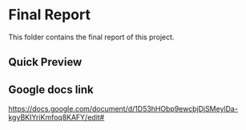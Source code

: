# Final Report
This folder contains the final report of this project.

## Quick Preview

## Google docs link
https://docs.google.com/document/d/1D53hHObp9ewcbjDjSMeylDa-kgyBKIYriKmfoq8KAFY/edit#
